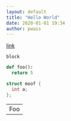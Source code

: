 ```yaml
---
layout: default
title: "Hello World"
date: 2020-01-01 19:34
author: pwais
---
```


[link](test2.md)

```
block
```

```python
def foo():
  return 5
```

```c++
struct moof {
  int a;
};
```

<table>
    <tr>
        <td>Foo</td>
    </tr>
</table>

